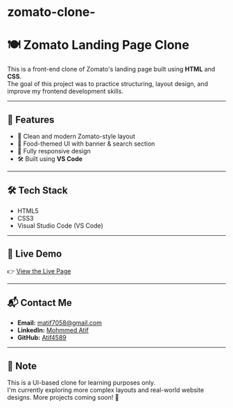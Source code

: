 # zomato-clone-
# 🍽️ Zomato Landing Page Clone

This is a front-end clone of Zomato's landing page built using **HTML** and **CSS**.  
The goal of this project was to practice structuring, layout design, and improve my frontend development skills.

---

## 📌 Features

- 🧾 Clean and modern Zomato-style layout  
- 🍔 Food-themed UI with banner & search section  
- 📱 Fully responsive design  
- 🛠️ Built using **VS Code**

---

## 🛠️ Tech Stack

- HTML5  
- CSS3  
- Visual Studio Code (VS Code)

---

## 🔗 Live Demo

👉 [View the Live Page](https://zomato-clone-atif4589s-projects.vercel.app/)

---

## 📬 Contact Me

- **Email:** matif7058@gmail.com  
- **LinkedIn:** [Mohmmed Atif](https://www.linkedin.com/in/mohmmed-atif-525390322)  
- **GitHub:** [Atif4589](https://github.com/Atif4589)

---

## 📢 Note

This is a UI-based clone for learning purposes only.  
I'm currently exploring more complex layouts and real-world website designs. More projects coming soon! 🚀
